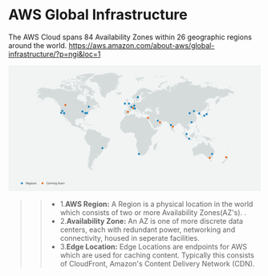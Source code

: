 # AWS Global Infrastructure

The AWS Cloud spans 84 Availability Zones within 26 geographic regions around the world. 
https://aws.amazon.com/about-aws/global-infrastructure/?p=ngi&loc=1

![alt text](https://github.com/Kloud26/aws/blob/master/global-infrastructure/AWS-Global-Infrastructure.PNG)

>>- 1.**AWS Region:** A Region is a physical location in the world which consists of two or more Availability Zones(AZ's).
.
>>- 2.**Availability Zone:** An AZ is one of more discrete data centers, each with redundant power, networking and connectivity, housed in seperate facilities. 
>>- 3.**Edge Location:** Edge Locations are endpoints for AWS which are used for caching content. Typically this consists of CloudFront, Amazon's Content Delivery Network (CDN).